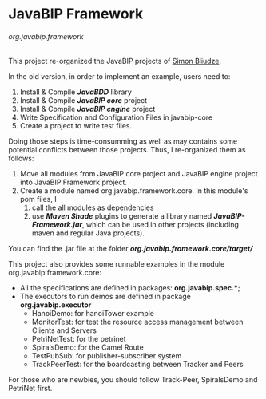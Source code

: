 # JavaBIP Framework
###### org.javabip.framework

This project re-organized the JavaBIP projects of [Simon Bliudze](https://github.com/sbliudze "Named link title").

In the old version, in order to implement an example, users need to:
1. Install & Compile ___JavaBDD___ library
2. Install & Compile ___JavaBIP core___ project
3. Install & Compile ___JavaBIP engine___ project
4. Write Specification and Configuration Files in javabip-core
5. Create a project to write test files.

Doing those steps is time-consumming as well as may contains some potential conflicts between those projects. Thus, I re-organized them as follows:
1. Move all modules from JavaBIP core project and JavaBIP engine project into JavaBIP Framework project.
2. Create a module named org.javabip.framework.core. In this module's pom files, I
	1. call the all modules as dependencies
	2. use ___Maven Shade___ plugins to generate a library named ___JavaBIP-Framework.jar___, which can be used in other projects (including maven and regular Java projects).

You can find the .jar file at the folder ___org.javabip.framework.core/target/___


This project also provides some runnable examples in the module org.javabip.framework.core:
* All the specifications are defined in packages: __org.javabip.spec.*__;
* The executors to run demos are defined in package __org.javabip.executor__
	* HanoiDemo: for hanoiTower example
	* MonitorTest: for test the resource access management between Clients and Servers
	* PetriNetTest: for the petrinet
	* SpiralsDemo: for the Camel Route
	* TestPubSub: for publisher-subscriber system
	* TrackPeerTest: for the boardcasting between Tracker and Peers

For those who are newbies, you should follow Track-Peer, SpiralsDemo and PetriNet first.